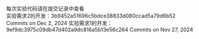 每次实验代码请在提交记录中查看<br />
实验需求2的开发：3b9452a51696c5bdce38833d080ccad5a79d6b52<br /> Commits on Dec 2, 2024
实验需求1的开发：9ef9dc3975c09db47d402a9dc816a5b13e56c264 Commits on Nov 27, 2024
